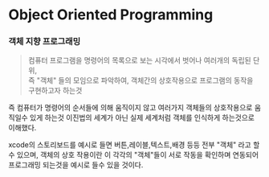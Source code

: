 # Object Oriented Programming
### 객체 지향 프로그래밍
> 컴퓨터 프로그램을 명령어의 목록으로 보는 시각에서 벗어나 여러개의 독립된 단위, <br> 즉 "객체" 들의 모임으로 파악하여, 객체간의 상호작용으로 프로그램의 동작을 구현하고자 하는것

즉 컴퓨터가 명령어의 순서들에 의해 움직이지 않고 여러가지 객체들의 상호작용으로 움직일수 있게 하는것 이진법의 세계가 아닌 실제 세계처럼 객체를 인식하게 하는것으로 이해했다.

xcode의 스토리보드를 예시로 들면 버튼,레이블,텍스트,배경 등등 전부 "객체" 라고 할 수 있으며, 객체의 상호 작용이란 이 각각의 "객체"들이 서로 작동을 확인하며 연동되어 프로그래밍 되는것을 예시로 들수 있을 것이다.